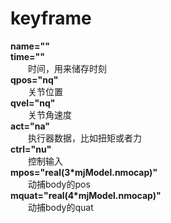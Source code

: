 # keyframe
**name=""**        
**time=""**        
&emsp;&emsp;时间，用来储存时刻   
**qpos="nq"**        
&emsp;&emsp;关节位置   
**qvel="nq"**        
&emsp;&emsp;关节角速度   
**act="na"**        
&emsp;&emsp;执行器数据，比如扭矩或者力   
**ctrl="nu"**        
&emsp;&emsp;控制输入   
**mpos="real(3*mjModel.nmocap)"**        
&emsp;&emsp;动捕body的pos   
**mquat="real(4*mjModel.nmocap)"**        
&emsp;&emsp;动捕body的quat   